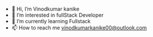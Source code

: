 - 👋 Hi, I’m Vinodkumar kanike
- 👀 I’m interested in fullStack Developer
- 🌱 I’m currently learning Fullstack 
- 📫 How to reach me vinodkumarkanike00@outlook.com

<!---
vinod8698/vinod8698 is a ✨ special ✨ repository because its `README.md` (this file) appears on your GitHub profile.
You can click the Preview link to take a look at your changes.
--->

